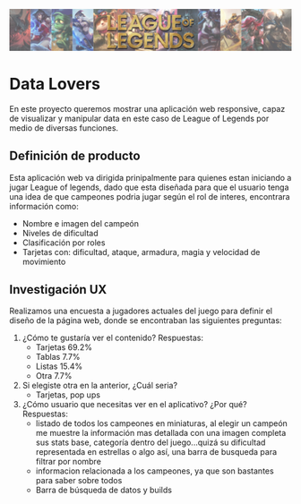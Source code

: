 ![Banner de la página](src/BannerPagina.png)

# Data Lovers

En este proyecto queremos mostrar una aplicación web responsive, capaz de visualizar y manipular data en este caso de League of Legends por medio de diversas funciones. 

## Definición de producto

Esta aplicación web va dirigida prinipalmente para quienes estan iniciando a jugar League of legends, dado que esta diseñada para que el usuario tenga una idea de que campeones podria jugar según el rol de interes, encontrara información como:

<ul>
<li>Nombre e imagen del campeón</li>
<li>Niveles de dificultad</li>
<li>Clasificación por roles</li>
<li>Tarjetas con: dificultad, ataque, armadura, magia y velocidad de movimiento</li>
</ul>

## Investigación UX

Realizamos una encuesta a jugadores actuales del juego para definir el diseño de la página web, donde se encontraban las siguientes preguntas:
<ol>
<li>¿Cómo te gustaría ver el contenido?
Respuestas:
<ul>
<li> Tarjetas  69.2%</li>
<li> Tablas    7.7%</li>
<li> Listas    15.4%</li>
<li> Otra      7.7%</li>
</ul>
</li>
<li>Si elegiste otra en la anterior, ¿Cuál seria? 
<ul>
<li> Tarjetas, pop ups</li>
</ul>
</li>
<li>¿Cómo usuario que necesitas ver en el aplicativo? ¿Por qué?
Respuestas:
<ul>
<li> listado de todos los campeones en miniaturas, al elegir un campeón me muestre la información mas detallada con una imagen completa sus stats base, categoría dentro del juego...quizá su dificultad representada en estrellas o algo así, una barra de busqueda para filtrar por nombre</li>
<li>informacion relacionada a los campeones, ya que son bastantes para saber sobre todos</li>
<li>Barra de búsqueda de datos y builds</li>
</ul>
</li>






